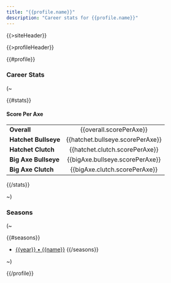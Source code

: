 ```yaml
---
title: "{{profile.name}}"
description: "Career stats for {{profile.name}}"
---
```


{{>siteHeader}}

{{>profileHeader}}

{{#profile}}

### Career Stats

(~

{{#stats}}

#### Score Per Axe

|                      |                                  |
|:---------------------|:--------------------------------:|
| **Overall**          | {{overall.scorePerAxe}}          |
| **Hatchet Bullseye** | {{hatchet.bullseye.scorePerAxe}} |
| **Hatchet Clutch**   | {{hatchet.clutch.scorePerAxe}}   |
| **Big Axe Bullseye** | {{bigAxe.bullseye.scorePerAxe}}  |
| **Big Axe Clutch**   | {{bigAxe.clutch.scorePerAxe}}    |

{{/stats}}

~)

### Seasons

(~

{{#seasons}}
- [{{year}} &bull; {{name}}](s/{{seasonId}})
{{/seasons}}

~)

{{/profile}}